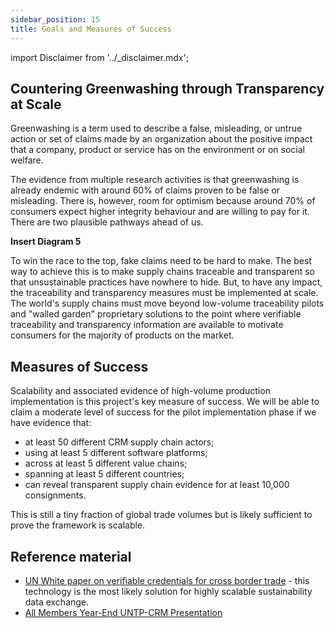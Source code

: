 ```yaml
---
sidebar_position: 15
title: Goals and Measures of Success
---
```


import Disclaimer from '../\_disclaimer.mdx';

<Disclaimer />

## Countering Greenwashing through Transparency at Scale

Greenwashing is a term used to describe a false, misleading, or untrue action or set of claims made by an organization about the positive impact that a company, product or service has on the environment or on social welfare.

The evidence from multiple research activities is that greenwashing is already endemic with around 60% of claims proven to be false or misleading. There is, however, room for optimism because around 70% of consumers expect higher integrity behaviour and are willing to pay for it. There are two plausible pathways ahead of us.

**Insert Diagram 5** 

To win the race to the top, fake claims need to be hard to make. The best way to achieve this is to make supply chains traceable and transparent so that unsustainable practices have nowhere to hide. But, to have any impact, the traceability and transparency measures must be implemented at scale. The world's supply chains must move beyond low-volume traceability pilots and "walled garden" proprietary solutions to the point where verifiable traceability and transparency information are available to motivate consumers for the majority of products on the market.

## Measures of Success

Scalability and associated evidence of high-volume production implementation is this project's key measure of success. We will be able to claim a moderate level of success for the pilot implementation phase if we have evidence that:

* at least 50 different CRM supply chain actors;
* using at least 5 different software platforms;
* across at least 5 different value chains;
* spanning at least 5 different countries;
* can reveal transparent supply chain evidence for at least 10,000 consignments.

This is still a tiny fraction of global trade volumes but is likely sufficient to prove the framework is scalable. 

## Reference material​

* [UN White paper on verifiable credentials for cross border trade](https://uncefact.github.io/project-crm/assets/files/WhitePaperVerifiableCredentials-d63cc70d2a6b4cee80999b5e0b242080.pdf) - this technology is the most likely solution for highly scalable sustainability data exchange.
* [All Members Year-End UNTP-CRM Presentation](https://drive.google.com/file/d/1vEUI12fLFdgotVWnglcSYOrWxkqamDeD/view?usp=sharing)

